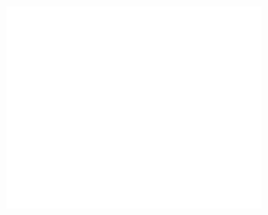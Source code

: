 <div align="center">
	<br>
	<a href="https://github.com/universyu/helloHtml/blame/main/header.svg">
		<img src="header.svg" width="800" height="400" alt="Click to see the source">
	</a>
	<br>
</div>
